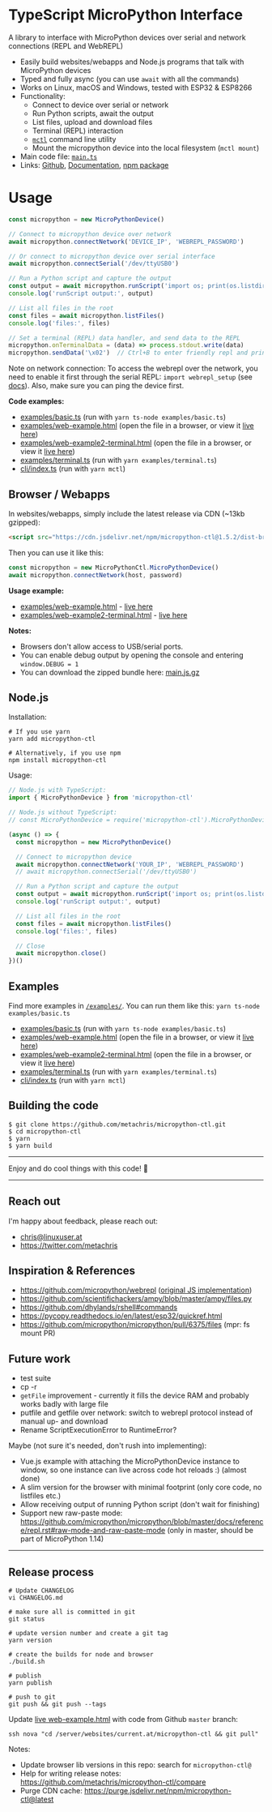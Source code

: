 # TypeScript MicroPython Interface

A library to interface with MicroPython devices over serial and network connections (REPL and WebREPL)

* Easily build websites/webapps and Node.js programs that talk with MicroPython devices
* Typed and fully async (you can use `await` with all the commands)
* Works on Linux, macOS and Windows, tested with ESP32 & ESP8266
* Functionality:
  * Connect to device over serial or network
  * Run Python scripts, await the output
  * List files, upload and download files
  * Terminal (REPL) interaction
  * [`mctl`](https://github.com/metachris/micropython-ctl/blob/master/cli) command line utility
  * Mount the micropython device into the local filesystem (`mctl mount`)
* Main code file: [`main.ts`](https://github.com/metachris/micropython-ctl/blob/master/src/main.ts)
* Links: [Github](https://github.com/metachris/micropython-ctl), [Documentation](https://metachris.github.io/micropython-ctl/), [npm package](https://www.npmjs.com/package/micropython-ctl)


# Usage

```js
const micropython = new MicroPythonDevice()

// Connect to micropython device over network
await micropython.connectNetwork('DEVICE_IP', 'WEBREPL_PASSWORD')

// Or connect to micropython device over serial interface
await micropython.connectSerial('/dev/ttyUSB0')

// Run a Python script and capture the output
const output = await micropython.runScript('import os; print(os.listdir())')
console.log('runScript output:', output)

// List all files in the root
const files = await micropython.listFiles()
console.log('files:', files)

// Set a terminal (REPL) data handler, and send data to the REPL
micropython.onTerminalData = (data) => process.stdout.write(data)
micropython.sendData('\x02')  // Ctrl+B to enter friendly repl and print version
```

Note on network connection: To access the webrepl over the network, you need to enable it first through the serial REPL: `import webrepl_setup` (see [docs](https://docs.micropython.org/en/latest/esp8266/tutorial/repl.html#webrepl-a-prompt-over-wifi)). Also, make sure you can ping the device first.


**Code examples:**

* [examples/basic.ts](https://github.com/metachris/micropython-ctl/blob/master/examples/basic.ts) (run with `yarn ts-node examples/basic.ts`)
* [examples/web-example.html](https://github.com/metachris/micropython-ctl/blob/master/examples/web-example.html) (open the file in a browser, or view it [live here](http://current.at/micropython-ctl/examples/web-example.html))
* [examples/web-example2-terminal.html](https://github.com/metachris/micropython-ctl/blob/master/examples/web-example2-terminal.html) (open the file in a browser, or view it [live here](http://current.at/micropython-ctl/examples/web-example2-terminal.html))
* [examples/terminal.ts](https://github.com/metachris/micropython-ctl/blob/master/examples/terminal.ts) (run with `yarn examples/terminal.ts`)
* [cli/index.ts](https://github.com/metachris/micropython-ctl/blob/master/cli/index.ts) (run with `yarn mctl`)

## Browser / Webapps

In websites/webapps, simply include the latest release via CDN (~13kb gzipped):

```html
<script src="https://cdn.jsdelivr.net/npm/micropython-ctl@1.5.2/dist-browser/main.js"></script>
```

Then you can use it like this:

```js
const micropython = new MicroPythonCtl.MicroPythonDevice()
await micropython.connectNetwork(host, password)
```

**Usage example:**

* [examples/web-example.html](https://github.com/metachris/micropython-ctl/blob/master/examples/web-example.html#L89-L113) - [live here](http://current.at/micropython-ctl/examples/web-example.html)
* [examples/web-example2-terminal.html](https://github.com/metachris/micropython-ctl/blob/master/examples/web-example2-terminal.html#L112-L130) - [live here](http://current.at/micropython-ctl/examples/web-example2-terminal.html)

**Notes:**

* Browsers don't allow access to USB/serial ports.
* You can enable debug output by opening the console and entering `window.DEBUG = 1`
* You can download the zipped bundle here: [main.js.gz](https://cdn.jsdelivr.net/npm/micropython-ctl@1.5.2/dist-browser/main.js.gz)

## Node.js

Installation:

```shell
# If you use yarn
yarn add micropython-ctl

# Alternatively, if you use npm
npm install micropython-ctl
```

Usage:

```js
// Node.js with TypeScript:
import { MicroPythonDevice } from 'micropython-ctl'

// Node.js without TypeScript:
// const MicroPythonDevice = require('micropython-ctl').MicroPythonDevice

(async () => {
  const micropython = new MicroPythonDevice()

  // Connect to micropython device
  await micropython.connectNetwork('YOUR_IP', 'WEBREPL_PASSWORD')
  // await micropython.connectSerial('/dev/ttyUSB0')

  // Run a Python script and capture the output
  const output = await micropython.runScript('import os; print(os.listdir())')
  console.log('runScript output:', output)

  // List all files in the root
  const files = await micropython.listFiles()
  console.log('files:', files)

  // Close
  await micropython.close()
})()
```

## Examples

Find more examples in [`/examples/`](https://github.com/metachris/micropython-ctl/tree/master/examples). You can run them like this: `yarn ts-node examples/basic.ts`

* [examples/basic.ts](https://github.com/metachris/micropython-ctl/blob/master/examples/basic.ts) (run with `yarn ts-node examples/basic.ts`)
* [examples/web-example.html](https://github.com/metachris/micropython-ctl/blob/master/examples/web-example.html) (open the file in a browser, or view it [live here](http://current.at/micropython-ctl/examples/web-example.html))
* [examples/web-example2-terminal.html](https://github.com/metachris/micropython-ctl/blob/master/examples/web-example2-terminal.html) (open the file in a browser, or view it [live here](http://current.at/micropython-ctl/examples/web-example2-terminal.html))
* [examples/terminal.ts](https://github.com/metachris/micropython-ctl/blob/master/examples/terminal.ts) (run with `yarn examples/terminal.ts`)
* [cli/index.ts](https://github.com/metachris/micropython-ctl/blob/master/cli/index.ts) (run with `yarn mctl`)


## Building the code

```shell
$ git clone https://github.com/metachris/micropython-ctl.git
$ cd micropython-ctl
$ yarn
$ yarn build
```

---

Enjoy and do cool things with this code! 🚀

---

## Reach out

I'm happy about feedback, please reach out:

* chris@linuxuser.at
* https://twitter.com/metachris


## Inspiration & References

* https://github.com/micropython/webrepl ([original JS implementation](https://github.com/micropython/webrepl/blob/master/webrepl.html))
* https://github.com/scientifichackers/ampy/blob/master/ampy/files.py
* https://github.com/dhylands/rshell#commands
* https://pycopy.readthedocs.io/en/latest/esp32/quickref.html
* https://github.com/micropython/micropython/pull/6375/files (mpr: fs mount PR)


## Future work

* test suite
* cp -r
* `getFile` improvement - currently it fills the device RAM and probably works badly with large file
* putfile and getfile over network: switch to webrepl protocol instead of manual up- and download
* Rename ScriptExecutionError to RuntimeError?

Maybe (not sure it's needed, don't rush into implementing):

* Vue.js example with attaching the MicroPythonDevice instance to window, so one instance can live across code hot reloads :) (almost done)
* A slim version for the browser with minimal footprint (only core code, no listfiles etc.)
* Allow receiving output of running Python script (don't wait for finishing)
* Support new raw-paste mode: https://github.com/micropython/micropython/blob/master/docs/reference/repl.rst#raw-mode-and-raw-paste-mode (only in master, should be part of MicroPython 1.14)

---

## Release process

```shell
# Update CHANGELOG
vi CHANGELOG.md

# make sure all is committed in git
git status

# update version number and create a git tag
yarn version

# create the builds for node and browser
./build.sh

# publish
yarn publish

# push to git
git push && git push --tags
```


Update [live web-example.html](http://current.at/micropython-ctl/web-example.html) with code from Github `master` branch:

```
ssh nova "cd /server/websites/current.at/micropython-ctl && git pull"
```

Notes:

* Update browser lib versions in this repo: search for `micropython-ctl@`
* Help for writing release notes: https://github.com/metachris/micropython-ctl/compare
* Purge CDN cache: https://purge.jsdelivr.net/npm/micropython-ctl@latest
